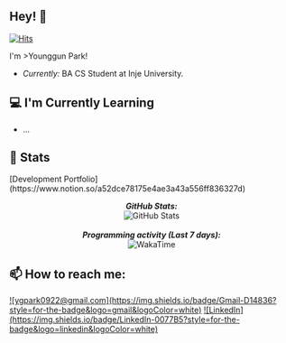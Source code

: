 <h2>Hey! 👋</h2>

[![Hits](https://hits.seeyoufarm.com/api/count/incr/badge.svg?url=https%3A%2F%2Fgithub.com%2Fjadru&count_bg=%231D4D64&title_bg=%23000000&icon=safari.svg&icon_color=%23FFFFFF&title=hits&edge_flat=true)](https://github.com/jadru)

I'm >Younggun Park! 
- <i>Currently:</i> BA CS Student at Inje University.

<h2>💻 I'm Currently Learning</h2>

- ...

<h2>👀 Stats</h2>
[Development Portfolio](https://www.notion.so/a52dce78175e4ae3a43a556ff836327d)
<div>
  <p align="center">
  <b><em>GitHub Stats:</em></b> <br/>
    <img src="https://github-readme-streak-stats.herokuapp.com/?user=jadru" alt="GitHub Stats" /> <br/><br/>
  <b><em>Programming activity (Last 7 days):</em></b> <br/>
    <img src="https://github-readme-stats.vercel.app/api/wakatime?username=jadru" alt="WakaTime" />
  </p>
</div>

<h2>📫 How to reach me:</h2>
<a href="mailto:ygpark0922@gmail.com">![ygpark0922@gmail.com](https://img.shields.io/badge/Gmail-D14836?style=for-the-badge&logo=gmail&logoColor=white)</a> <a href="https://www.linkedin.com/in/younggunii/">![LinkedIn](https://img.shields.io/badge/LinkedIn-0077B5?style=for-the-badge&logo=linkedin&logoColor=white)</a>
